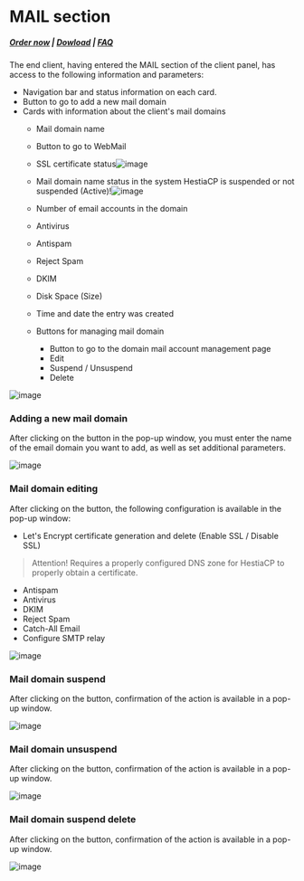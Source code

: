 # MAIL section

#####  [Order now](https://puqcloud.com/index.php?rp=/store/whmcs-module-hestiacp) | [Dowload](https://download.puqcloud.com/WHMCS/servers/PUQ_WHMCS-HestiaCP/) | [FAQ](https://faq.puqcloud.com/)

The end client, having entered the MAIL section of the client panel, has access to the following information and parameters:

- Navigation bar and status information on each card.
- Button to go to add a new mail domain
- Cards with information about the client's mail domains 
    - Mail domain name
    - Button to go to WebMail
    - SSL certificate status![image](https://user-images.githubusercontent.com/81689153/234535932-996f8c7f-7b80-4540-84f7-c3fd4380889a.png)
    - Mail domain name status in the system HestiaCP is suspended or not suspended (Active)!![image](https://user-images.githubusercontent.com/81689153/223438956-940c975c-fc90-48b2-aca0-65cfb4be4023.png)
    - Number of email accounts in the domain
    - Antivirus
    - Antispam
    - Reject Spam
    - DKIM
    - Disk Space (Size)
    - Time and date the entry was created
    - Buttons for managing mail domain  
        
        - Button to go to the domain mail account management page
        - Edit
        - Suspend / Unsuspend
        - Delete

![image](https://user-images.githubusercontent.com/81689153/234535967-53d28e56-966a-4044-ad1f-0e99f9545e41.png)

### Adding a new mail domain

After clicking on the button in the pop-up window, you must enter the name of the email domain you want to add, as well as set additional parameters.

![image](https://user-images.githubusercontent.com/81689153/234535994-f5699c4c-53c8-409e-bf93-7461ffc72868.png)

### Mail domain editing

After clicking on the button, the following configuration is available in the pop-up window:

- Let's Encrypt certificate generation and delete (Enable SSL / Disable SSL)  
>Attention! Requires a properly configured DNS zone for HestiaCP to properly obtain a certificate.
- Antispam
- Antivirus
- DKIM
- Reject Spam
- Catch-All Email
- Configure SMTP relay

![image](https://user-images.githubusercontent.com/81689153/234536023-c487b911-ca3b-44e9-8002-cfaa195e4bf5.png)

### Mail domain suspend

After clicking on the button, confirmation of the action is available in a pop-up window.

![image](https://user-images.githubusercontent.com/81689153/234536055-fb8c3b5c-1e28-4324-83d2-61277d6551c1.png)

### Mail domain unsuspend 

After clicking on the button, confirmation of the action is available in a pop-up window.

![image](https://user-images.githubusercontent.com/81689153/234536081-87ae1853-568c-4331-876f-bc65b2857278.png)

### Mail domain suspend delete

After clicking on the button, confirmation of the action is available in a pop-up window.

![image](https://user-images.githubusercontent.com/81689153/234536115-f7ed8abd-785e-4e5e-a909-d825f50af966.png)

